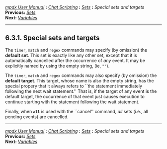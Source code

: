 [*mpdx User Manual*](README.md) **:** [*Chat Scripting*](mpd50.md)
**:** [*Sets*](mpd55.md) **:** *Special sets and targets*\
**Previous:** [*Sets*](mpd55.md)\
**Next:** [*Variables*](mpd57.md)

------------------------------------------------------------------------

## 6.3.1. Special sets and targets

The `timer`, `match` and `regex` commands may specify (by omission) the
**default set**. This set is exactly like any other set, except that it
is automatically cancelled after the occurrence of *any* event. It may
be explicitly named by using the empty string, (ie, `""`).

The `timer`, `match` and `regex` commands may also specify (by omission)
the **default target**. This target, whose name is also the empty
string, has the special propery that it always refers to \`\`the
statement immediately following the next wait statement.\'\' That is, if
the target of any event is the default target, the occurrence of that
event just causes execution to continue starting with the statement
following the wait statement.

Finally, when **`all`** is used with the \`\`cancel\'\' command, *all*
sets (i.e., all pending events) are cancelled.

------------------------------------------------------------------------

[*mpdx User Manual*](README.md) **:** [*Chat Scripting*](mpd50.md)
**:** [*Sets*](mpd55.md) **:** *Special sets and targets*\
**Previous:** [*Sets*](mpd55.md)\
**Next:** [*Variables*](mpd57.md)

